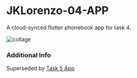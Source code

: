 # JKLorenzo-04-APP
A cloud-synced flutter phonebook app for task 4.

![collage](https://user-images.githubusercontent.com/39931559/125314319-a9cfbd80-e368-11eb-82e9-20b9d55ee354.png)


### Additional Info

Superseded by [Task 5 App](https://github.com/AY2020-2021-CpE-OJT/JKLorenzo-05-APP)
